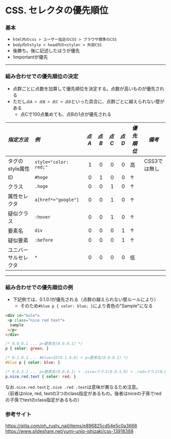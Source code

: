 # CSS. セレクタの優先順位

### 基本
* `html内のcss > ユーザー指定のCSS > ブラウザ標準のCSS`
* `body内のstyle > head内の<style> > 外部CSS`
* 後勝ち。後に記述したほうが優先
* !importantが優先

---
### 組み合わせでの優先順位の決定
* 点群ごとに点数を加算して優先順位を決定する。点数が高いものが優先される
* ただし`点A > 点B > 点C > 点D`といった具合に、点群ごとに越えられない壁がある
  * 点Cで100点集めても、点Bの1点が優先される

|*指定方法*          |*例*                   |*点A*|*点B*|*点C*|*点D*|*優先順位*|*備考*|
|:-                  |:-                     |-:|-:|-:|-:|-|-|
|タグのstyle属性     |`style="color: red;"`  |1|0|0|0|高|CSS3では無し|
|ID                  |`#hoge`                |0|1|0|0|↑||
|クラス              |`.hoge`                |0|0|1|0|↑||
|属性セレクタ        |`a[href*="google"]`    |0|0|1|0|↑||
|疑似クラス          |`:hover`               |0|0|1|0|↑||
|要素名              |`div`                  |0|0|0|1|↑||
|疑似要素            |`:before`              |0|0|0|1|↑||
|ユニバーサルセレクタ | `*`                   |0|0|0|0|低||

---
### 組み合わせでの優先順位の例
* 下記例では、0.1.0.1が優先される（点群の越えられない壁ルールにより）
  * そのため`#blue p { color: blue; }`により青色の"Sample"になる

```html
<div id="bule">
 <p class="nice red text">
  sample
 </p>
</div>
```
```css
/* 0.0.0.1 ... p=要素名(0.0.0.1) */ 
p { color: green; }

/* 0.1.0.1 ... #blue=ID(0.1.0.0) + p=要素名(0.0.0.1) */ 
#blue p { color: blue; }

/* 0.0.3.1 ... p=要素名(0.0.0.1) + .nice=クラス(0.0.1.0) + .red=クラス(0.0.1.0) + .text=クラス(0.0.1.0) */ 
p.nice.red.text { color: red; }
```

なお`.nice.red.text`と`.nice .red .text`は意味が異なるため注意。  
（前者はnice, red, textの3つのclass指定があるもの。後者はniceの子孫でredの子孫でtextのclass指定があるもの）


### 参考サイト
https://qiita.com/oh_rusty_nail/items/e896825cd54e5c0a3666  
https://www.slideshare.net/yumi-uniq-ishizaki/css-13918388
